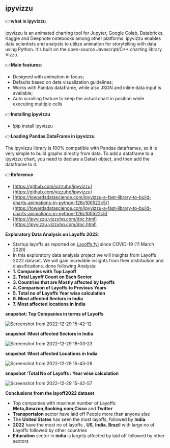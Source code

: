 ## ipyvizzu

👉**what is ipyvizzu**

ipyvizzu is an animated charting tool for Jupyter, Google Colab, Databricks, Kaggle and Deepnote notebooks among other platforms. ipyvizzu enables data scientists and analysts to utilize animation for storytelling with data using Python. It's built on the open-source Javascript/C++ charting library Vizzu.

👉**Main features**:

- Designed with animation in focus;
- Defaults based on data visualization guidelines;
- Works with Pandas dataframe, while also JSON and inline data input is available;
- Auto scrolling feature to keep the actual chart in position while executing multiple cells

👉**Installing ipyvizzu**

- !pip install ipyvizzu

👉**Loading Pandas DataFrame in ipyvizzu**

The ipyvizzu library is 100% compatible with Pandas dataframes, so it is very simple to build graphs directly from data. To add a dataframe to a ipyvizzu chart, you need to declare a Data() object, and then add the dataframe to it.

👉**Reference**

 - [https://github.com/vizzuhq/ipyvizzu](https://github.com/vizzuhq/ipyvizzu)
 - [https://towardsdatascience.com/ipyvizzu-a-fast-library-to-build-charts-animations-in-python-126c100522c5/](https://towardsdatascience.com/ipyvizzu-a-fast-library-to-build-charts-animations-in-python-126c100522c5)
 - [https://ipyvizzu.vizzuhq.com/doc.html](https://ipyvizzu.vizzuhq.com/doc.html)
 
**Exploratory Data Analysis on Layoffs 2022**:


- Startup layoffs as reported on [Layoffs.fyi](https://layoffs.fyi/) since COVID-19 (11 March 2020)
- In this exploratory data analysis project we will insights from Layoffs 2022 dataset. We will gain incredible insights from their distribution and classifications. done following Analysis:
- **1. Companies with Top Layoff**
- **2. Total Layoff Count on Each Sector**
- **3. Countries that are Mostly affected by layoffs**
- **4. Comparison of Layoffs to Previous Years**
- **5. Total no of Layoffs Year wise calculation**
- **6. Most affected Sectors in India**
- **7. Most affected locations in India**

**snapshot: Top Companies in terms of Layoffs**

![Screenshot from 2022-12-29 15-42-12](https://user-images.githubusercontent.com/31788971/209953478-55958e02-5dfd-4fe3-b563-fc1e701f45f4.png)

**snapshot :Most affected Sectors in India**

![Screenshot from 2022-12-29 18-03-23](https://user-images.githubusercontent.com/31788971/209951784-e328172d-c6b0-4cfe-99d4-e89fdb5bcf23.png)

**snapshot :Most affected Locations in India**

![Screenshot from 2022-12-29 15-43-28](https://user-images.githubusercontent.com/31788971/209952936-a611e9ad-55fd-49f4-aa78-ed7a0ae77f66.png)

**snapshot :Total No of Layoffs : Year wise calculation**

![Screenshot from 2022-12-29 15-42-57](https://user-images.githubusercontent.com/31788971/209953811-3f7862b7-f4c4-410a-85e9-57a1fdb0012b.png)

**Conclusions from the layoff2022 dataset**

 - Top companies with maximun number of Layoffs: **Meta**,**Amazon**,**Booking.com**,**Cisco** and **Twitter**
 - **Transportaion** sector have laid off People more than anyone else
 - The **United States** has seen the most layoffs, followed by **India**.
 - **2022** have the most no of layoffs , **US**, **India**, **Brazil** with large no of Layoffs followed by other countries
 - **Education** sector in **india** is largely affected by laid off followed by other sectors
 






